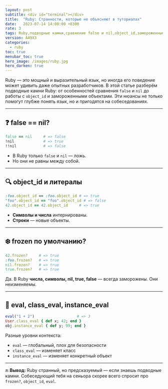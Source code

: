 ```yaml
---
layout: post
subtitle: <div id="terminal"></div>
title:  "Ruby: Странности, которые не объясняют в туториалах"
date:   2023-07-14 14:00:00 +0300
rate: 3
tags: Ruby,подводные камни,сравнение false и nil,object_id,замороженные объекты,собеседования
version: A49X3
categories:
  - ruby
toc: true
menubar_toc: true
hero_image: /images/ruby.jpg
hero_darken: true
---
```

Ruby — это мощный и выразительный язык, но иногда его поведение может удивить даже опытных разработчиков. В этой статье разберём подводные камни Ruby: от особенностей сравнения `false` и `nil` до работы с `object_id` и замороженными объектами. Эти нюансы не только помогут глубже понять язык, но и пригодятся на собеседованиях.

---

## ❓ false == nil?

```ruby
false == nil     # => false
!nil             # => true
!!nil            # => false
````

* В Ruby только `false` и `nil` — ложь.
* Но они не равны между собой.

---

## 🔍 object\_id и литералы

```ruby
:foo.object_id == :foo.object_id # => true
"foo".object_id == "foo".object_id # => false
42.object_id == 42.object_id     # => true
```

* **Символы и числа** интернированы.
* **Строки** — новые объекты.

---

## ❄️ frozen по умолчанию?

```ruby
42.frozen?     # => true
:foo.frozen?   # => true
nil.frozen?    # => true
true.frozen?   # => true
```

Да. В Ruby **числа, символы, nil, true, false** — всегда заморожены. Они неизменяемы.

---

## 🧠 eval, class\_eval, instance\_eval

```ruby
eval("1 + 2")                   # => 3
User.class_eval { def x; 42; end }
obj.instance_eval { def y; 99; end }
```

Разные уровни контекста:

* `eval` — глобальный, плох для безопасности
* `class_eval` — изменяет класс
* `instance_eval` — изменяет конкретный объект

---

🔚 **Вывод:**
Ruby странный, но предсказуемый — если знаешь подводные камни. Собеседующий тебя на сеньора скорее всего спросит про `frozen?`, `object_id`, `eval`.
